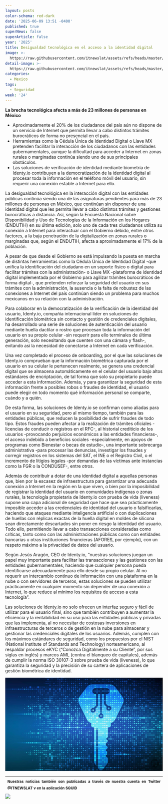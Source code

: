 ```yaml
---
layout: posts
color-schema: red-dark
date: '2025-06-09 13:51 -0400'
published: true
superNews: false
superArticle: false
year: '2025'
title: Desigualdad tecnológica en el acceso a la identidad digital
image: >-
  https://raw.githubusercontent.com/itnewslat/assets/refs/heads/master/img/540x320/Llave-Digital-p.jpg
detail-image: >-
  https://raw.githubusercontent.com/itnewslat/assets/refs/heads/master/img/1024x680/Llave-Digital-g.jpg
categories:
  - Mexico
tags:
  - Seguridad
week: '24'
---
```

**La brecha tecnológica afecta a más de 23 millones de personas en México**

- Aproximadamente el 20% de los ciudadanos del país aún no dispone de un servicio de Internet que permita llevar a cabo distintos trámites burocráticos de forma no presencial en el país.
- Herramientas como la Cédula Única de Identidad Digital o Llave MX pretenden facilitar la interacción de los ciudadanos con las entidades gubernamentales, aunque la dificultad para acceder a Internet en zonas rurales o marginadas continúa siendo uno de sus principales obstáculos.
- Las soluciones de verificación de identidad mediante biometría de Identy.io contribuyen a la democratización de la identidad digital al procesar toda la información en el teléfono móvil del usuario, sin requerir una conexión estable a Internet para ello. 

La desigualdad tecnológica en la interacción digital con las entidades públicas continúa siendo una de las asignaturas pendientes para más de 23 millones de personas en México, que continúan sin disponer de una identidad digital que les permita llevar a cabo distintos trámites y gestiones burocráticas a distancia. Así, según la Encuesta Nacional sobre Disponibilidad y Uso de Tecnologías de la Información en los Hogares (ENDUTIH) en su última edición, solo uno de cada tres ciudadanos utiliza su conexión a Internet para interactuar con el Gobierno debido, entre otros factores, a la baja penetración de la digitalización en zonas rurales o marginadas que, según el ENDUTIH, afecta a aproximadamente el 17% de la población.

A pesar de que desde el Gobierno se está impulsando la puesta en marcha de distintas herramientas como la Cédula Única de Identidad Digital -que unifica la identificación del ciudadano en un soporte físico o digital para facilitar trámites con la administración- o Llave MX -plataforma de identidad digital implementada por el Gobierno para agilizar trámites burocráticos de forma digital-, que pretenden reforzar la seguridad del usuario en sus trámites con la administración, la ausencia o la falta de robustez de las conexiones a Internet del país continúan siendo un problema para muchos mexicanos en su relación con la administración.

Para colaborar en la democratización de la verificación de la identidad del usuario, Identy.io, compañía internacional líder en soluciones de identificación biométrica sin contacto y gestión de credenciales digitales, ha desarrollado una serie de soluciones de autenticación del usuario mediante huella dactilar o rostro que procesan toda la información del usuario en su propio celular -sin requerir para ello terminales de última generación, solo necesitando que cuenten con una cámara y flash-, evitando así la necesidad de conectarse a Internet en cada verificación. 

Una vez completado el proceso de onboarding, por el que las soluciones de Identy.io comprueban que la información biométrica capturada por el usuario en su celular le pertenecen realmente, se genera una credencial digital que se almacena automáticamente en el celular del usuario bajo altos estándares de encriptación, de tal forma que solo su propietario puede acceder a esta información. Además, y para garantizar la seguridad de esta información frente a posibles robos o fraudes de identidad, el usuario puede elegir en todo momento qué información personal se comparte, cuándo y a quién.

De esta forma, las soluciones de Identy.io se confirman como aliadas para el usuario en su seguridad, pero al mismo tiempo, también para las entidades públicas, que reducen la posibilidad de sufrir fraudes de todo tipo. Estos fraudes pueden afectar a la realización de trámites oficiales -licencias de conducir o registros en el RFC-, al historial crediticio de los usuarios -provocando perjuicios económicos a las entidades financieras-, el acceso indebido a beneficios sociales -especialmente, en apoyos de programas como Bienestar o becas de estudio-, una importante sobrecarga administrativa -para procesar las denuncias, investigar los fraudes y corregir registros en los sistemas del SAT, el INE o el Registro Civil, o el incremento de litigios legales -por demandas de las víctimas ante instancias como la FGR o la CONDUSEF-, entre otros.

Además de contribuir a dotar de una identidad digital a aquellas personas que, bien por la escasez de infraestructura para garantizar una adecuada conexión a Internet en la región en la que viven, o bien por la imposibilidad de registrar la identidad del usuario en comunidades indígenas o zonas rurales, la tecnología propietaria de Identy.io con prueba de vida (liveness) supone una capa adicional de seguridad que hace que sea prácticamente imposible acceder a las credenciales de identidad del usuario o falsificarlas, haciendo que ataques mediante inteligencia artificial o con duplicaciones de huellas con réplicas exactas de la huella digital en moldes de silicona sean directamente descartados sin poner en riesgo la identidad del usuario. Todo ello, permitiendo llevar a cabo transacciones consideradas como críticas, tanto como con las administraciones públicas como con entidades bancarias u otras instituciones financieras (AFORES, por ejemplo), con un respeto máximo a la privacidad de datos del usuario.

Según Jesús Aragón, CEO de Identy.io, “nuestras soluciones juegan un papel muy importante para facilitar las transacciones y las gestiones con las entidades gubernamentales, haciendo que cualquier persona pueda identificarse adecuadamente para ello desde su propio celular. Al no requerir un intercambio continuo de información con una plataforma en la nube o con servidores de terceros, estas soluciones se pueden utilizar prácticamente en cualquier momento sin depender de una conexión a Internet, lo que reduce al mínimo los requisitos de acceso a esta tecnología”.

Las soluciones de Identy.io no solo ofrecen un interfaz seguro y fácil de utilizar para el usuario final, sino que también contribuyen a aumentar la eficiencia y la rentabilidad en su uso para las entidades públicas y privadas que las implementa, al no necesitar de costosas inversiones en infraestructuras de terceros o de gestión en la nube para almacenar y gestionar las credenciales digitales de los usuarios. Además, cumplen con los máximos estándares de seguridad, como los propuestos por el NIST (National Institute of Standards and Technology) norteamericano, al respaldar procesos eKYC (“Conozca Digitalmente a su Cliente”, por sus siglas en inglés) y marcos AML (contra el blanqueo de capitales), además de cumplir la norma ISO 30107-3 sobre prueba de vida (liveness), lo que garantiza la seguridad y la precisión de su cartera de aplicaciones de gestión biométrica de identidad.

![](https://raw.githubusercontent.com/itnewslat/assets/refs/heads/master/img/540x320/Llave-Digital-p.jpg)

<table style="height: 42px;" width="569">
<tbody>
<tr>
<td style="text-align: justify;"><sub><strong>Nuestras noticias también son publicadas a través de nuestra cuenta en Twitter <a href="https://twitter.com/itnewslat?lang=es">@ITNEWSLAT</a> y en la aplicación <a href="https://squidapp.co/en/">SQUID</a></strong></sub></td>
</tr>
</tbody>
</table>

<img src="https://tracker.metricool.com/c3po.jpg?hash=56f88a41e39ab42c063cc51676587a04"/>
